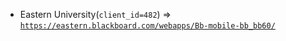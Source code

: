  - Eastern University(`client_id=482`) => [`https://eastern.blackboard.com/webapps/Bb-mobile-bb_bb60/`](https://eastern.blackboard.com/webapps/Bb-mobile-bb_bb60/)
